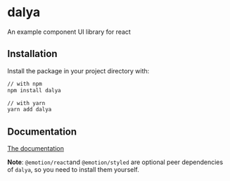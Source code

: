 # dalya

An example component UI library for react

## Installation

Install the package in your project directory with:

```sh
// with npm
npm install dalya

// with yarn
yarn add dalya
```

## Documentation

[The documentation]()

**Note**: `@emotion/react`and `@emotion/styled` are optional peer dependencies of `dalya`, so you need to install them yourself.

